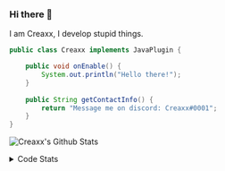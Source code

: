 ### Hi there 👋

I am Creaxx, I develop stupid things. 

```java
public class Creaxx implements JavaPlugin {

    public void onEnable() {
        System.out.println("Hello there!");
    }
    
    public String getContactInfo() {
        return "Message me on discord: Creaxx#0001";
    }
}
```

![Creaxx's Github Stats](https://github-readme-stats.vercel.app/api?username=CreaxxOG&show_icons=true&theme=dark&count_private=true)

<details>
  <summary>Code Stats</summary>

<!--START_SECTION:waka-->
![Code Time](http://img.shields.io/badge/Code%20Time-1%2C087%20hrs%2044%20mins-blue)

![Lines of code](https://img.shields.io/badge/From%20Hello%20World%20I%27ve%20Written-169%20lines%20of%20code-blue)

**🐱 My GitHub Data** 

> 🏆 334 Contributions in the Year 2023
 > 
> 📦 66.2 kB Used in GitHub's Storage 
 > 
> 🚫 Not Opted to Hire
 > 
> 📜 4 Public Repositories 
 > 
> 🔑 2 Private Repositories  
 > 
**I'm an Early 🐤** 

```text
🌞 Morning    77 commits     ██░░░░░░░░░░░░░░░░░░░░░░░   8.0% 
🌆 Daytime    486 commits    ████████████░░░░░░░░░░░░░   50.52% 
🌃 Evening    381 commits    ██████████░░░░░░░░░░░░░░░   39.6% 
🌙 Night      18 commits     ░░░░░░░░░░░░░░░░░░░░░░░░░   1.87%

```
📅 **I'm Most Productive on Saturday** 

```text
Monday       88 commits     ██░░░░░░░░░░░░░░░░░░░░░░░   9.15% 
Tuesday      154 commits    ████░░░░░░░░░░░░░░░░░░░░░   16.01% 
Wednesday    98 commits     ██░░░░░░░░░░░░░░░░░░░░░░░   10.19% 
Thursday     104 commits    ██░░░░░░░░░░░░░░░░░░░░░░░   10.81% 
Friday       110 commits    ██░░░░░░░░░░░░░░░░░░░░░░░   11.43% 
Saturday     259 commits    ██████░░░░░░░░░░░░░░░░░░░   26.92% 
Sunday       149 commits    ███░░░░░░░░░░░░░░░░░░░░░░   15.49%

```


📊 **This Week I Spent My Time On** 

```text
💬 Programming Languages: 
No Activity Tracked This Week

🔥 Editors: 
No Activity Tracked This Week

```

**I Mostly Code in Java** 

```text
Java                     14 repos            ████████████████░░░░░░░░░   63.64% 
Kotlin                   7 repos             ████████░░░░░░░░░░░░░░░░░   31.82% 
EJS                      1 repo              █░░░░░░░░░░░░░░░░░░░░░░░░   4.55%

```



 Last Updated on 30/01/2023 18:25:49 UTC
<!--END_SECTION:waka-->
</details>
